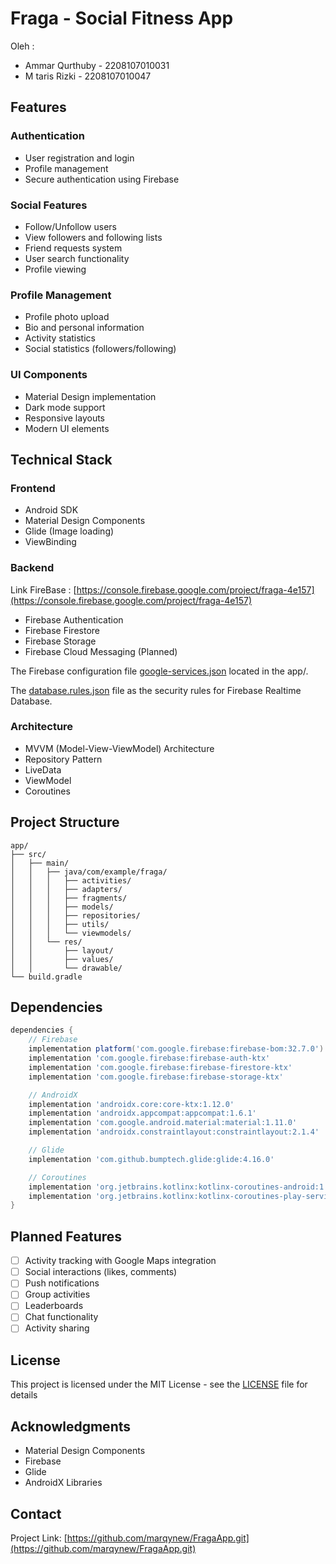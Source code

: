 # Fraga - Social Fitness App

Oleh : 
- Ammar Qurthuby - 2208107010031
- M taris Rizki  - 2208107010047

## Features

### Authentication
- User registration and login
- Profile management
- Secure authentication using Firebase

### Social Features
- Follow/Unfollow users
- View followers and following lists
- Friend requests system
- User search functionality
- Profile viewing

### Profile Management
- Profile photo upload
- Bio and personal information
- Activity statistics
- Social statistics (followers/following)

### UI Components
- Material Design implementation
- Dark mode support
- Responsive layouts
- Modern UI elements

## Technical Stack

### Frontend
- Android SDK
- Material Design Components
- Glide (Image loading)
- ViewBinding

### Backend
Link FireBase : [https://console.firebase.google.com/project/fraga-4e157](https://console.firebase.google.com/project/fraga-4e157) 

- Firebase Authentication
- Firebase Firestore
- Firebase Storage
- Firebase Cloud Messaging (Planned)

The Firebase configuration file [google-services.json](google-services.json) located in the app/.

The [database.rules.json](database.rules.json) file as the security rules for Firebase Realtime Database.

### Architecture
- MVVM (Model-View-ViewModel) Architecture
- Repository Pattern
- LiveData
- ViewModel
- Coroutines

## Project Structure

```
app/
├── src/
│   ├── main/
│   │   ├── java/com/example/fraga/
│   │   │   ├── activities/
│   │   │   ├── adapters/
│   │   │   ├── fragments/
│   │   │   ├── models/
│   │   │   ├── repositories/
│   │   │   ├── utils/
│   │   │   └── viewmodels/
│   │   └── res/
│   │       ├── layout/
│   │       ├── values/
│   │       └── drawable/
└── build.gradle
```


## Dependencies

```gradle
dependencies {
    // Firebase
    implementation platform('com.google.firebase:firebase-bom:32.7.0')
    implementation 'com.google.firebase:firebase-auth-ktx'
    implementation 'com.google.firebase:firebase-firestore-ktx'
    implementation 'com.google.firebase:firebase-storage-ktx'

    // AndroidX
    implementation 'androidx.core:core-ktx:1.12.0'
    implementation 'androidx.appcompat:appcompat:1.6.1'
    implementation 'com.google.android.material:material:1.11.0'
    implementation 'androidx.constraintlayout:constraintlayout:2.1.4'

    // Glide
    implementation 'com.github.bumptech.glide:glide:4.16.0'

    // Coroutines
    implementation 'org.jetbrains.kotlinx:kotlinx-coroutines-android:1.7.3'
    implementation 'org.jetbrains.kotlinx:kotlinx-coroutines-play-services:1.7.3'
}
```

## Planned Features

- [ ] Activity tracking with Google Maps integration
- [ ] Social interactions (likes, comments)
- [ ] Push notifications
- [ ] Group activities
- [ ] Leaderboards
- [ ] Chat functionality
- [ ] Activity sharing

## License

This project is licensed under the MIT License - see the [LICENSE](LICENSE) file for details

## Acknowledgments

- Material Design Components
- Firebase
- Glide
- AndroidX Libraries

## Contact

Project Link: [https://github.com/marqynew/FragaApp.git](https://github.com/marqynew/FragaApp.git) 
